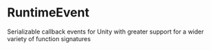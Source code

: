 # RuntimeEvent
Serializable callback events for Unity with greater support for a wider variety of function signatures
